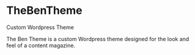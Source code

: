 # TheBenTheme
Custom Wordpress Theme

The Ben Theme is a custom Wordpress theme designed for the look and feel of a content magazine.
